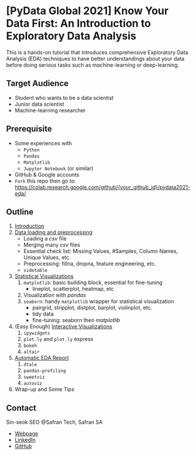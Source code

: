 # [PyData Global 2021] Know Your Data First: An Introduction to Exploratory Data Analysis

This is a hands-on tutorial that introduces comprehensive
Exploratory Data Analysis (EDA) techniques to have better understandings
about your data before doing serious tasks such as machine-learning
or deep-learning.

## Target Audience

- Student who wants to be a data scientist
- Junior data scientist
- Machine-learning researcher

## Prerequisite

- Some experiences with
  - `Python`
  - `Pandas`
  - `Matplotlib`
  - `Jupyter Notebook` (or similar)
- GitHub & Google accounts
- `Fork` this repo then go to: https://colab.research.google.com/github/{your_github_id}/pydata2021-eda/

## Outline

1. [Introduction](slides.pdf)
2. [Data loading and preprocessing](notebook/2_Data_Loading_and_Preprocessing.ipynb)
    - Loading a *csv* file
    - Merging many *csv* files
    - Essential check list: Missing Values, #Samples, Column Names, Unique Values, etc.
    - Preprocessing: fillna, dropna, feature engineering, etc.
    - `sidetable`
3. [Statistical Visualizations](notebook/3_Statistical_Visualizations.ipynb)
    1. `matplotlib`: basic building block, essential for fine-tuning
        - lineplot, scatterplot, heatmap, etc
    2. Visualization with *pandas*
    3. `seaborn`: handy `matplotlib` wrapper for statistical visualization
        - pairgrid, stripplot, distplot, barplot, violinplot, etc.
        - tidy data
        - fine-tuning: seaborn then *matplotlib*
4. (Easy Enough) [Interactive Visualizations](notebook/4_Interactive_Visualization.ipynb)
    1. `ipywidgets`
    2. `plot.ly` and `plot.ly` express
    3. `bokeh`
    4. `altair`
5. [Automatic EDA Report](notebook/5_Automatic_EDA.ipynb)
   1. `dtale`
   2. `pandas-profiling`
   3. `sweetviz`
   4. `autoviz`
6. Wrap-up and Some Tips

## Contact

Sin-seok SEO @Safran Tech, Safran SA

- [Webpage](https://sesise.webflow.io/)
- [LinkedIn](https://www.linkedin.com/in/sin-seok-seo-9a470949/)
- [GitHub](https://github.com/sesise0307)
